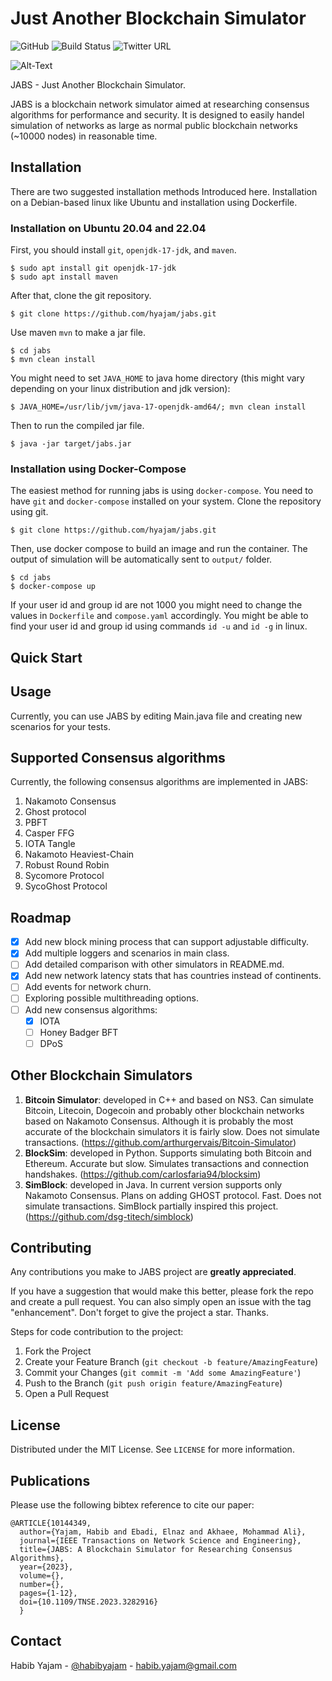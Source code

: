 # Just Another Blockchain Simulator #

![GitHub](https://img.shields.io/github/license/hyajam/jabs)
![Build Status](https://travis-ci.com/hyajam/jabs.svg?branch=objectifiedNetworkAndSimulator)
![Twitter URL](https://img.shields.io/twitter/url?style=social&url=https%3A%2F%2Ftwitter.com%2Fhabibyajam)

![Alt-Text](https://raw.githubusercontent.com/hyajam/jabs/objectifiedNetworkAndSimulator/img/Jabs-logo.png)

JABS - Just Another Blockchain Simulator.

JABS is a blockchain network simulator aimed at researching consensus 
algorithms for performance and security. It is designed to easily handel
simulation of networks as large as normal public blockchain networks 
(~10000 nodes) in reasonable time.


## Installation ##
There are two suggested installation methods Introduced here.
Installation on a Debian-based linux like Ubuntu and
installation using Dockerfile.

### Installation on Ubuntu 20.04 and 22.04 ### 

First, you should install `git`,  `openjdk-17-jdk`, and `maven`.

```shell script
$ sudo apt install git openjdk-17-jdk
$ sudo apt install maven
```

After that, clone the git repository.
```shell script
$ git clone https://github.com/hyajam/jabs.git
```

Use maven `mvn` to make a jar file.
```shell script
$ cd jabs
$ mvn clean install
```

You might need to set `JAVA_HOME` to java home directory (this 
might vary depending on your linux distribution and jdk version):

```shell
$ JAVA_HOME=/usr/lib/jvm/java-17-openjdk-amd64/; mvn clean install
```

Then to run the compiled jar file.

```shell script
$ java -jar target/jabs.jar
```

### Installation using Docker-Compose ###
The easiest method for running jabs is using ```docker-compose```. You need
to have ```git``` and ```docker-compose``` installed on your system. Clone 
the repository using git.
```shell script
$ git clone https://github.com/hyajam/jabs.git
```

Then, use docker compose to build an image and run the container. The output 
of simulation will be automatically sent to ```output/``` folder.
```shell script
$ cd jabs
$ docker-compose up
```

If your user id and group id are not 1000 you might need to change the 
values in `Dockerfile` and `compose.yaml` accordingly. You might be able to
find your user id and group id using commands `id -u` and `id -g` in linux.

## Quick Start ##



## Usage ##
Currently, you can use JABS by editing Main.java file and creating new scenarios for your tests.


## Supported Consensus algorithms ##
Currently, the following consensus algorithms are implemented in JABS: 
 1. Nakamoto Consensus
 2. Ghost protocol
 3. PBFT
 4. Casper FFG
 5. IOTA Tangle
 6. Nakamoto Heaviest-Chain
 7. Robust Round Robin
 8. Sycomore Protocol
 9. SycoGhost Protocol

## Roadmap ##

- [x] Add new block mining process that can support adjustable difficulty.
- [x] Add multiple loggers and scenarios in main class.
- [ ] Add detailed comparison with other simulators in README.md.
- [x] Add new network latency stats that has countries instead of continents.
- [ ] Add events for network churn.
- [ ] Exploring possible multithreading options.
- [ ] Add new consensus algorithms:
    - [x] IOTA
    - [ ] Honey Badger BFT
    - [ ] DPoS

## Other Blockchain Simulators ##
 1. **Bitcoin Simulator**: developed in C++ and based on NS3. Can simulate Bitcoin, Litecoin, Dogecoin and probably other blockchain networks based on Nakamoto Consensus. Although it is probably the most accurate of the blockchain simulators it is fairly slow. Does not simulate transactions. (https://github.com/arthurgervais/Bitcoin-Simulator)
 2. **BlockSim**: developed in Python. Supports simulating both Bitcoin and Ethereum. Accurate but slow. Simulates transactions and connection handshakes. (https://github.com/carlosfaria94/blocksim)
 3. **SimBlock**: developed in Java. In current version supports only Nakamoto Consensus. Plans on adding GHOST protocol. Fast. Does not simulate transactions. SimBlock partially inspired this project. (https://github.com/dsg-titech/simblock)


## Contributing

Any contributions you make to JABS project are **greatly appreciated**.

If you have a suggestion that would make this better, please fork the repo and create a pull request. You can also simply open an issue with the tag "enhancement".
Don't forget to give the project a star. Thanks.

Steps for code contribution to the project:

 1. Fork the Project
 2. Create your Feature Branch (`git checkout -b feature/AmazingFeature`)
 3. Commit your Changes (`git commit -m 'Add some AmazingFeature'`)
 4. Push to the Branch (`git push origin feature/AmazingFeature`)
 5. Open a Pull Request


## License ##

Distributed under the MIT License. See `LICENSE` for more information.

## Publications ##

Please use the following bibtex reference to cite our paper:

```
@ARTICLE{10144349,
  author={Yajam, Habib and Ebadi, Elnaz and Akhaee, Mohammad Ali},
  journal={IEEE Transactions on Network Science and Engineering}, 
  title={JABS: A Blockchain Simulator for Researching Consensus Algorithms}, 
  year={2023},
  volume={},
  number={},
  pages={1-12},
  doi={10.1109/TNSE.2023.3282916}
  }
```

## Contact ##

Habib Yajam - [@habibyajam](https://twitter.com/HabibYajam) - habib.yajam@gmail.com
